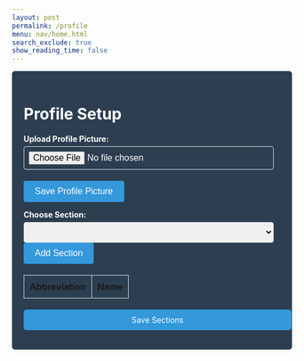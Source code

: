 ```yaml
---
layout: post 
permalink: /profile
menu: nav/home.html
search_exclude: true
show_reading_time: false
---
```


<style>

   .profile-container {
       display: flex;
       justify-content: center;
       align-items: center;
   }

 .profile-card {
       width: 100%;
       max-width: 600px;
       background-color: #2c3e50; /* Dark blue background */
       border: 1px solid #34495e; /* Darker border */
       border-radius: 5px;
       box-shadow: 0 0 10px rgba(0, 0, 0, 0.1);
       padding: 20px;
       color: #ffffff; /* White text */
   }


   .profile-card label {
       display: block;
       font-weight: bold;
       margin-bottom: 5px;
   }


   .profile-card input[type="text"],
   .profile-card input[type="file"],
   .profile-card select {
       width: calc(100% - 12px);
       padding: 8px;
       border: 1px solid #ddd;
       border-radius: 4px;
       font-size: 16px;
   }


   .profile-card button {
       background-color: #3498db; /* Blue button */
       color: #ffffff;
       border: none;
       border-radius: 4px;
       padding: 10px 20px;
       cursor: pointer;
       font-size: 16px;
   }


   .profile-card button:hover {
       background-color: #2980b9; /* Darker blue on hover */
   }


   .profile-table {
       width: 100%;
       margin-top: 20px;
       border-collapse: collapse;
   }


   .profile-table th,
   .profile-table td {
       border: 1px solid #ddd;
       padding: 10px;
       text-align: left;
   }


   .details-button {
       display: block;
       width: 100%;
       padding: 10px;
       margin-top: 20px;
       background-color: #3498db; /* Blue button */
       color: white;
       border: none;
       border-radius: 5px;
       cursor: pointer;
       text-align: center;
       text-decoration: none;
   }


   .details-button:hover {
       background-color: #2980b9; /* Darker blue on hover */
   }


   .profile-image-box {
       text-align: center;
       margin-top: 20px;
   }


   .profile-image-box img {
       max-width: 100%;
       height: auto;
       border-radius: 50%;
       border: 2px solid #34495e;
   }
   /* CSS styles remain unchanged */
</style>

<div class="profile-container">
   <!-- Profile Setup -->
   <div class="profile-card">
       <h1>Profile Setup</h1>
       <form>
           <label for="profilePicture">Upload Profile Picture:</label>
           <input type="file" id="profilePicture" accept="image/*" onchange="previewProfilePicture(this)">
           <div class="profile-image-box" id="profileImageBox">
               <!-- Profile picture will be displayed here -->
           </div>
           <button type="button" onclick="saveProfilePicture()">Save Profile Picture</button>
           <p id="profile-message" style="color: red;"></p>
           <div>
               <label for="sectionDropdown">Choose Section:</label>
               <select id="sectionDropdown">
                   <!-- Options will be dynamically populated -->
               </select>
           </div>
           <div>
               <button type="button" onclick="addSection()">Add Section</button>
           </div>
           <table class="profile-table" id="profileTable">
               <thead>
                   <tr>
                       <th>Abbreviation</th>
                       <th>Name</th>
                   </tr>
               </thead>
               <tbody id="profileResult">
                   <!-- Table rows will be dynamically populated -->
               </tbody>
           </table>
           <a href="#" id="saveSectionsButton" class="details-button" onclick="saveSections()">Save Sections</a>
       </form>
   </div>
</div>


<script type="module">
    // Import fetchOptions from config.js
    import { pythonURI, fetchOptions } from '{{site.baseurl}}/assets/js/api/config.js';

    // Global variable to hold predefined sections
    let predefinedSections = [];

    // Function to fetch  sections from kasm2_backend
    async function fetchPredefinedSections() {
        const URL = pythonURI + "/api/section"; 

        try {
            const response = await fetch(URL, fetchOptions);
            if (!response.ok) {
                throw new Error(`Failed to fetch predefined sections: ${response.status}`);
            }

            return await response.json();
        } catch (error) {
            console.error('Error fetching predefined sections:', error.message);
            return []; // Return empty array on error
        }
    }

    // Function to populate section dropdown menu
    function populateSectionDropdown(predefinedSections) {
        const sectionDropdown = document.getElementById('sectionDropdown');
        sectionDropdown.innerHTML = ''; // Clear existing options

        predefinedSections.forEach(section => {
            const option = document.createElement('option');
            option.value = section.abbreviation;
            option.textContent = `${section.abbreviation} - ${section.name}`;
            sectionDropdown.appendChild(option);
        });

        // Display sections in the table
        displayProfileSections();
    }

    // Global variable to hold user sections
    let userSections = [];

    // Function to add a section
    window.addSection = function () {
        const dropdown = document.getElementById('sectionDropdown');
        const selectedOption = dropdown.options[dropdown.selectedIndex];
        const abbreviation = selectedOption.value;
        const name = selectedOption.textContent.split(' ').slice(1).join(' ');

        if (!abbreviation || !name) {
            document.getElementById('profile-message').textContent = 'Please select a section from the dropdown.';
            return;
        }

        // Clear error message
        document.getElementById('profile-message').textContent = '';

        // Add section to userSections array if not already added
        const sectionExists = userSections.some(section => section.abbreviation === abbreviation && section.name === name);
        if (!sectionExists) {
            userSections.push({ abbreviation, name });

            // Display added section in the table
            displayProfileSections();

            // Save sections immediately
            saveSections();
        }
    }

    // Function to display added sections in the table
    function displayProfileSections() {
        const tableBody = document.getElementById('profileResult');
        tableBody.innerHTML = ''; // Clear existing rows

        userSections.forEach(section => {
            const tr = document.createElement('tr');
            const abbreviationCell = document.createElement('td');
            const nameCell = document.createElement('td');

            abbreviationCell.textContent = section.abbreviation;
            nameCell.textContent = section.name;

            tr.appendChild(abbreviationCell);
            tr.appendChild(nameCell);

            tableBody.appendChild(tr);
        });
    }

    // Function to save sections in the specified format
    window.saveSections = async function () {
        const sectionAbbreviations = userSections.map(section => section.abbreviation);

        const sectionsData = {
            sections: sectionAbbreviations
        };

        const URL = pythonURI + "/api/user/section"; // Adjusted endpoint
        const options = {
            ...fetchOptions,
            method: 'POST',
            headers: {
                ...fetchOptions.headers,
                'Content-Type': 'application/json',
            },
            body: JSON.stringify(sectionsData)
        };

        try {
            const response = await fetch(URL, options);
            if (!response.ok) {
                throw new Error(`Failed to save sections: ${response.status}`);
            }
            console.log('Sections saved successfully!');

            // Fetch updated data and update table immediately after saving
            await fetchDataAndPopulateTable();
        } catch (error) {
            console.error('Error saving sections:', error.message);
            // Handle error display or fallback mechanism
        }
    }

    // Function to fetch data from backend and populate table
    async function fetchDataAndPopulateTable() {
        const URL = pythonURI + "/api/user/section"; // Endpoint to fetch sections data

        try {
            const response = await fetch(URL, fetchOptions);
            if (!response.ok) {
                throw new Error(`Failed to fetch sections: ${response.status}`);
            }

            const sectionsData = await response.json();
            updateTableWithData(sectionsData); // Call function to update table with fetched data
        } catch (error) {
            console.error('Error fetching sections:', error.message);
            // Handle error display or fallback mechanism
        }
    }

    // Function to update table with fetched data
    function updateTableWithData(data) {
        const tableBody = document.getElementById('profileResult');
        tableBody.innerHTML = ''; // Clear existing rows

        data.sections.forEach(section => {
            const tr = document.createElement('tr');
            const abbreviationCell = document.createElement('td');
            const nameCell = document.createElement('td');

            abbreviationCell.textContent = section.abbreviation;
            nameCell.textContent = section.name;

            tr.appendChild(abbreviationCell);
            tr.appendChild(nameCell);

            tableBody.appendChild(tr);
        });
    }

    // Function to fetch user profile data
    async function fetchUserProfile() {
        const URL = pythonURI + "/api/id/pfp"; // Endpoint to fetch user profile data

        try {
            const response = await fetch(URL, fetchOptions);
            if (!response.ok) {
                throw new Error(`Failed to fetch user profile: ${response.status}`);
            }

            const profileData = await response.json();
            displayUserProfile(profileData);
        } catch (error) {
            console.error('Error fetching user profile:', error.message);
            // Handle error display or fallback mechanism
        }
    }

    // Function to display user profile data
    function displayUserProfile(profileData) {
        const profileImageBox = document.getElementById('profileImageBox');
        if (profileData.pfp) {
            const img = document.createElement('img');
            img.src = `data:image/jpeg;base64,${profileData.pfp}`;
            img.alt = 'Profile Picture';
            profileImageBox.innerHTML = ''; // Clear existing content
            profileImageBox.appendChild(img); // Append new image element
        } else {
            profileImageBox.innerHTML = '<p>No profile picture available.</p>';
        }

        // Display other profile information as needed
        // Example: Update HTML elements with profileData.username, profileData.email
    }

    // Function to save profile picture
    window.saveProfilePicture = async function () {
        const fileInput = document.getElementById('profilePicture');
        const file = fileInput.files[0];
        if (!file) return;

        try {
            const base64String = await convertToBase64(file);
            await sendProfilePicture(base64String);
            console.log('Profile picture uploaded successfully!');
            // Update UI immediately after successful upload
            const profileImage = document.getElementById('profileImage');
            profileImage.src = base64String; // Set the src attribute directly

            // Fetch image data from backend
            const imageData = await fetchProfilePictureData(); // Implement this function

            // Process imageData as needed
            console.log('Image data from backend:', imageData);
        } catch (error) {
            console.error('Error uploading profile picture:', error.message);
            // Handle error display or fallback mechanism
        }
    }

    // Function to fetch profile picture data
    async function fetchProfilePictureData() {
        const URL = pythonURI + "/api/id/pfp";
        try {
            const response = await fetch(URL, {
                method: 'GET',
                headers: {
                    'Content-Type': 'application/json',
                    // Include any necessary authorization headers if required
                },
            });
            if (!response.ok) {
                throw new Error('Failed to fetch profile picture data');
            }
            const imageData = await response.json();
            return imageData; // Assuming the backend returns JSON data
        } catch (error) {
            console.error('Error fetching profile picture data:', error.message);
            throw error;
        }
    }

    // Function to convert file to base64
    async function convertToBase64(file) {
        return new Promise((resolve, reject) => {
            const reader = new FileReader();
            reader.onload = () => resolve(reader.result.split(',')[1]); // Remove the prefix part of the result
            reader.onerror = error => reject(error);
            reader.readAsDataURL(file);
        });
    }

    // Function to send profile picture to server
    async function sendProfilePicture(base64String) {
        const URL = pythonURI + "/api/id/pfp"; // Adjust endpoint as needed
        
        const options = {
            ...fetchOptions,
            method: 'PUT',
            headers: {
                'Content-Type': 'application/json',
                // Add any other headers if necessary
            },
            body: JSON.stringify({ pfp: base64String })
        };

        try {
            const response = await fetch(URL, options);
            if (!response.ok) {
                throw new Error(`Failed to upload profile picture: ${response.status}`);
            }
            console.log('Profile picture uploaded successfully!');
            // Handle success response as needed
        } catch (error) {
            console.error('Error uploading profile picture:', error.message);
            // Handle error display or fallback mechanism
        }
    }

    // Function to preview profile picture
    window.previewProfilePicture = function(input) {
        const file = input.files[0];
        if (file) {
            const reader = new FileReader();
            reader.onload = function() {
                const profileImageBox = document.getElementById('profileImageBox');
                profileImageBox.innerHTML = `<img src="${reader.result}" alt="Profile Picture">`;
            };
            reader.readAsDataURL(file);
        }
    }

    // Call fetchPredefinedSections and initializeProfileSetup when DOM content is loaded
    document.addEventListener('DOMContentLoaded', async function () {
        try {
            predefinedSections = await fetchPredefinedSections();
            console.log('Predefined Sections:', predefinedSections);
            populateSectionDropdown(predefinedSections); // Populate dropdown with fetched sections
            await fetchUserProfile(); // Fetch user profile data
            await fetchDataAndPopulateTable(); // Fetch and populate table with user sections
        } catch (error) {
            console.error('Initialization error:', error.message);
            // Handle initialization error gracefully
        }
    });

</script>










